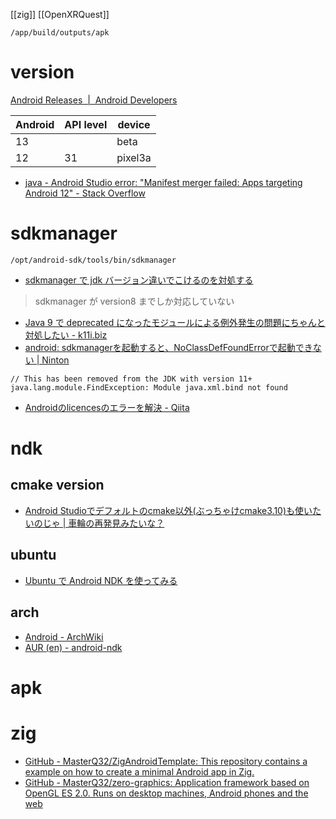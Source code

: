 [[zig]]
[[OpenXRQuest]]

`/app/build/outputs/apk`

# version
[Android Releases  |  Android Developers](https://developer.android.com/about/versions?hl=ja)

|Android| API level | device |
|-|-|-|
|13|| beta |
| 12| 31| pixel3a |

- [java - Android Studio error: "Manifest merger failed: Apps targeting Android 12" - Stack Overflow](https://stackoverflow.com/questions/67412084/android-studio-error-manifest-merger-failed-apps-targeting-android-12)


# sdkmanager
`/opt/android-sdk/tools/bin/sdkmanager`
- [sdkmanager で jdk バージョン違いでこけるのを対処する](https://zenn.dev/ryotabannai/articles/9a55a051289cd819c96a)

> sdkmanager が version8 までしか対応していない

- [Java 9 で deprecated になったモジュールによる例外発生の問題にちゃんと対処したい - k11i.biz](https://k11i.biz/blog/2018/06/26/maven-artifacts-for-java9-deprecated-modules/)
- [android: sdkmanagerを起動すると、NoClassDefFoundErrorで起動できない | Ninton](https://www.ninton.co.jp/archives/2723)

```
// This has been removed from the JDK with version 11+
java.lang.module.FindException: Module java.xml.bind not found
```

- [Androidのlicencesのエラーを解決 - Qiita](https://qiita.com/joji/items/931d5f4e4ee853d7458c)

# ndk

## cmake version
- [Android Studioでデフォルトのcmake以外(ぶっちゃけcmake3.10)も使いたいのじゃ | 車輪の再発見みたいな？](https://serenegiant.com/blog/?p=3676)

## ubuntu
- [Ubuntu で Android NDK を使ってみる](https://www.kkaneko.jp/pro/js/andk.html)

## arch
- [Android - ArchWiki](https://wiki.archlinux.jp/index.php/Android)
- [AUR (en) - android-ndk](https://aur.archlinux.org/packages/android-ndk)

# apk
# zig
- [GitHub - MasterQ32/ZigAndroidTemplate: This repository contains a example on how to create a minimal Android app in Zig.](https://github.com/MasterQ32/ZigAndroidTemplate)
- [GitHub - MasterQ32/zero-graphics: Application framework based on OpenGL ES 2.0. Runs on desktop machines, Android phones and the web](https://github.com/MasterQ32/zero-graphics)
